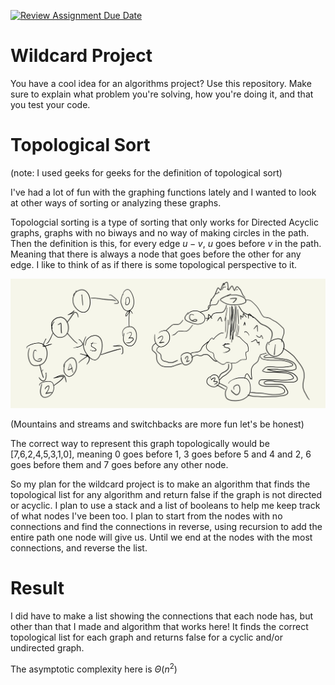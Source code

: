 [![Review Assignment Due Date](https://classroom.github.com/assets/deadline-readme-button-24ddc0f5d75046c5622901739e7c5dd533143b0c8e959d652212380cedb1ea36.svg)](https://classroom.github.com/a/tTztJ7yI)
# Wildcard Project

You have a cool idea for an algorithms project? Use this repository. Make sure
to explain what problem you're solving, how you're doing it, and that you test
your code.

# Topological Sort 

(note: I used geeks for geeks for the definition of topological sort)

I've had a lot of fun with the graphing functions lately and I wanted to look at other ways of sorting or analyzing these graphs. 

Topologcial sorting is a type of sorting that only works for Directed Acyclic graphs, graphs with no biways and no way of making circles in the path. Then the definition is this, for every edge $u-v$, $u$ goes before $v$ in the path. Meaning that there is always a node that goes before the other for any edge. I like to think of as if there is some topological perspective to it. 

![Fun Image!](/topSortExample.JPG)

(Mountains and streams and switchbacks are more fun let's be honest)

The correct way to represent this graph topologically would be [7,6,2,4,5,3,1,0], meaning 0 goes before 1, 3 goes before 5 and 4 and 2, 6 goes before them and 7 goes before any other node. 

So my plan for the wildcard project is to make an algorithm that finds the topological list for any algorithm and return false if the graph is not directed or acyclic. I plan to use a stack and a list of booleans to help me keep track of what nodes I've been too. I plan to start from the nodes with no connections and find the connections in reverse, using recursion to add the entire path one node will give us. Until we end at the nodes with the most connections, and reverse the list. 

# Result

I did have to make a list showing the connections that each node has, but other than that I made and algorithm that works here! It finds the correct topological list for each graph and returns false for a cyclic and/or undirected graph. 

The asymptotic complexity here is $\Theta(n^2)$
